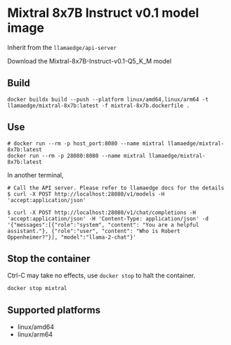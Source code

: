 # Mixtral 8x7B Instruct v0.1 model image

Inherit from the `llamaedge/api-server`

Download the Mixtral-8x7B-Instruct-v0.1-Q5\_K\_M model

## Build

```console
docker buildx build --push --platform linux/amd64,linux/arm64 -t llamaedge/mixtral-8x7b:latest -f mixtral-8x7b.dockerfile .
```

## Use

```console
# docker run --rm -p host_port:8080 --name mixtral llamaedge/mixtral-8x7b:latest
docker run --rm -p 28080:8080 --name mixtral llamaedge/mixtral-8x7b:latest
```

In another terminal,

```console
# Call the API server. Please refer to llamaedge docs for the details
$ curl -X POST http://localhost:28080/v1/models -H 'accept:application/json'

$ curl -X POST http://localhost:28080/v1/chat/completions -H 'accept:application/json' -H 'Content-Type: application/json' -d '{"messages":[{"role":"system", "content": "You are a helpful assistant."}, {"role":"user", "content": "Who is Robert Oppenheimer?"}], "model":"llama-2-chat"}'
```

## Stop the container

Ctrl-C may take no effects, use `docker stop` to halt the container.

```console
docker stop mixtral
```

## Supported platforms

* linux/amd64
* linux/arm64
